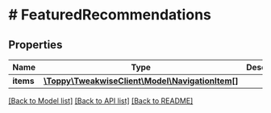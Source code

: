 # # FeaturedRecommendations

## Properties

Name | Type | Description | Notes
------------ | ------------- | ------------- | -------------
**items** | [**\Toppy\TweakwiseClient\Model\NavigationItem[]**](NavigationItem.md) |  | [optional]

[[Back to Model list]](../../README.md#models) [[Back to API list]](../../README.md#endpoints) [[Back to README]](../../README.md)
